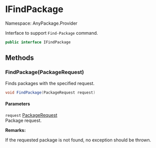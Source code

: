# IFindPackage

Namespace: AnyPackage.Provider

Interface to support `Find-Package` command.

```csharp
public interface IFindPackage
```

## Methods

### **FindPackage(PackageRequest)**

Finds packages with the specified request.

```csharp
void FindPackage(PackageRequest request)
```

#### Parameters

`request` [PackageRequest](./anypackage.provider.packagerequest.md)<br>
Package request.

**Remarks:**

If the requested package is not found, no exception should be thrown.
